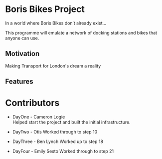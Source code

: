 # Boris Bikes Project
In a world where Boris Bikes don’t already exist…

This programme will emulate a network of docking stations and bikes that anyone can use.

## Motivation
Making Transport for London's dream a reality

## Features


# Contributors
 - DayOne - Cameron Logie   
 Helped start the project and built the initial infrastructure.

- DayTwo - Otis 
Worked through to step 10

- DayThree - Ben Lynch
Worked up to step 18 

- DayFour - Emily Sesto
Worked through to step 21



